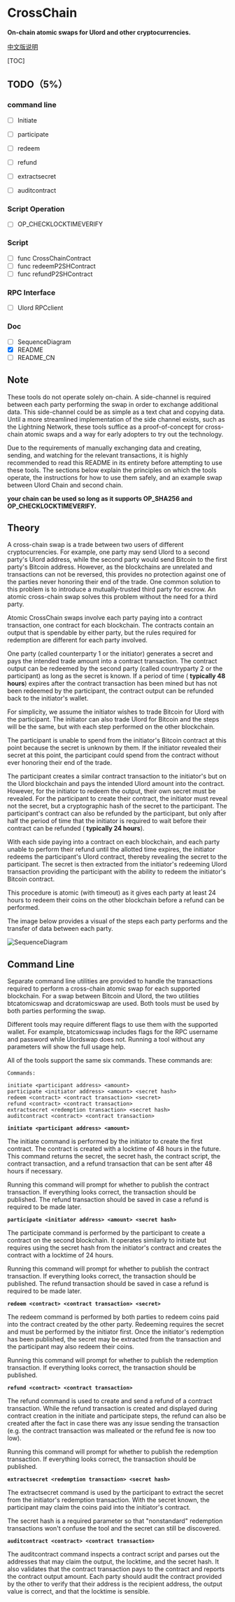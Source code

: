 # CrossChain
**On-chain atomic swaps for Ulord and other cryptocurrencies.**

[中文版说明](https://github.com/UlordChain/CrossChain/blob/master/README_CN.md)



[TOC]



## TODO（5%）

### command line
- [ ] Initiate

- [ ] participate

- [ ] redeem

- [ ] refund

- [ ] extractsecret

- [ ] auditcontract

### Script Operation
- [ ] OP_CHECKLOCKTIMEVERIFY

### Script
- [ ] func CrossChainContract
- [ ] func redeemP2SHContract
- [ ] func refundP2SHContract
### RPC Interface
- [ ] Ulord RPCclient
### Doc
- [ ] SequenceDiagram
- [x] README
- [ ] README_CN

## Note
These tools do not operate solely on-chain. A side-channel is required between each party performing the swap in order to exchange additional data. This side-channel could be as simple as a text chat and copying data. Until a more streamlined implementation of the side channel exists, such as the Lightning Network, these tools suffice as a proof-of-concept for cross-chain atomic swaps and a way for early adopters to try out the technology.

Due to the requirements of manually exchanging data and creating, sending, and watching for the relevant transactions, it is highly recommended to read this README in its entirety before attempting to use these tools. The sections below explain the principles on which the tools operate, the instructions for how to use them safely, and an example swap between Ulord Chain and second chain.

**your chain can be used so long as it supports OP_SHA256 and OP_CHECKLOCKTIMEVERIFY.**

## Theory

A cross-chain swap is a trade between two users of different cryptocurrencies. For example, one party may send Ulord to a second party's Ulord address, while the second party would send Bitcoin to the first party's Bitcoin address. However, as the blockchains are unrelated and transactions can not be reversed, this provides no protection against one of the parties never honoring their end of the trade. One common solution to this problem is to introduce a mutually-trusted third party for escrow. An atomic cross-chain swap solves this problem without the need for a third party.

Atomic CrossChain swaps involve each party paying into a contract transaction, one contract for each blockchain. The contracts contain an output that is spendable by either party, but the rules required for redemption are different for each party involved.

One party (called counterparty 1 or the initiator) generates a secret and pays the intended trade amount into a contract transaction. The contract output can be redeemed by the second party (called countryparty 2 or the participant) as long as the secret is known. If a period of time ( **typically 48 hours**) expires after the contract transaction has been mined but has not been redeemed by the participant, the contract output can be refunded back to the initiator's wallet.

For simplicity, we assume the initiator wishes to trade Bitcoin for Ulord with the participant. The initiator can also trade Ulord for Bitcoin and the steps will be the same, but with each step performed on the other blockchain.

The participant is unable to spend from the initiator's Bitcoin contract at this point because the secret is unknown by them. If the initiator revealed their secret at this point, the participant could spend from the contract without ever honoring their end of the trade.

The participant creates a similar contract transaction to the initiator's but on the Ulord blockchain and pays the intended Ulord amount into the contract. However, for the initiator to redeem the output, their own secret must be revealed. For the participant to create their contract, the initiator must reveal not the secret, but a cryptographic hash of the secret to the participant. The participant's contract can also be refunded by the participant, but only after half the period of time that the initiator is required to wait before their contract can be refunded ( **typically 24 hours**).

With each side paying into a contract on each blockchain, and each party unable to perform their refund until the allotted time expires, the initiator redeems the participant's Ulord contract, thereby revealing the secret to the participant. The secret is then extracted from the initiator's redeeming Ulord transaction providing the participant with the ability to redeem the initiator's Bitcoin contract.

This procedure is atomic (with timeout) as it gives each party at least 24 hours to redeem their coins on the other blockchain before a refund can be performed.

The image below provides a visual of the steps each party performs and the transfer of data between each party.

![SequenceDiagram](https://github.com/UlordChain/CrossChain/blob/master/CrossChain%E2%80%98s%20SequenceDiagram_EN.jpg)

## Command Line
Separate command line utilities are provided to handle the transactions required to perform a cross-chain atomic swap for each supported blockchain. For a swap between Bitcoin and Ulord, the two utilities btcatomicswap and dcratomicswap are used. Both tools must be used by both parties performing the swap.

Different tools may require different flags to use them with the supported wallet. For example, btcatomicswap includes flags for the RPC username and password while Ulordswap does not. Running a tool without any parameters will show the full usage help.

All of the tools support the same six commands. These commands are:

  ```
Commands:

  initiate <participant address> <amount>
  participate <initiator address> <amount> <secret hash>
  redeem <contract> <contract transaction> <secret>
  refund <contract> <contract transaction>
  extractsecret <redemption transaction> <secret hash>
  auditcontract <contract> <contract transaction>
  ```
**`initiate <participant address> <amount>`**

The initiate command is performed by the initiator to create the first contract. The contract is created with a locktime of 48 hours in the future. This command returns the secret, the secret hash, the contract script, the contract transaction, and a refund transaction that can be sent after 48 hours if necessary.

Running this command will prompt for whether to publish the contract transaction. If everything looks correct, the transaction should be published. The refund transaction should be saved in case a refund is required to be made later.

**`participate <initiator address> <amount> <secret hash>`**

The participate command is performed by the participant to create a contract on the second blockchain. It operates similarly to initiate but requires using the secret hash from the initiator's contract and creates the contract with a locktime of 24 hours.

Running this command will prompt for whether to publish the contract transaction. If everything looks correct, the transaction should be published. The refund transaction should be saved in case a refund is required to be made later.

**`redeem <contract> <contract transaction> <secret>`**

The redeem command is performed by both parties to redeem coins paid into the contract created by the other party. Redeeming requires the secret and must be performed by the initiator first. Once the initiator's redemption has been published, the secret may be extracted from the transaction and the participant may also redeem their coins.

Running this command will prompt for whether to publish the redemption transaction. If everything looks correct, the transaction should be published.

**`refund <contract> <contract transaction>`**

The refund command is used to create and send a refund of a contract transaction. While the refund transaction is created and displayed during contract creation in the initiate and participate steps, the refund can also be created after the fact in case there was any issue sending the transaction (e.g. the contract transaction was malleated or the refund fee is now too low).

Running this command will prompt for whether to publish the redemption transaction. If everything looks correct, the transaction should be published.

**`extractsecret <redemption transaction> <secret hash>`**

The extractsecret command is used by the participant to extract the secret from the initiator's redemption transaction. With the secret known, the participant may claim the coins paid into the initiator's contract.

The secret hash is a required parameter so that "nonstandard" redemption transactions won't confuse the tool and the secret can still be discovered.

**`auditcontract <contract> <contract transaction>`**

The auditcontract command inspects a contract script and parses out the addresses that may claim the output, the locktime, and the secret hash. It also validates that the contract transaction pays to the contract and reports the contract output amount. Each party should audit the contract provided by the other to verify that their address is the recipient address, the output value is correct, and that the locktime is sensible.
